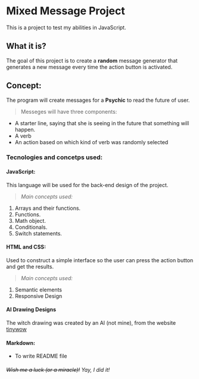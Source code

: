 # Mixed Message Project
This is a project to test my abilities in JavaScript.

## What it is?

The goal of this project is to create a **random** message generator that generates a new message every time the action button is activated.

## Concept:
The program will create messages for a **Psychic** to read the future of user.
>Messeges will have three components:
- A starter line, saying that she is seeing in the future that something will happen.
- A verb
- An action based on which kind of verb was randomly selected


### Tecnologies and concetps used:

#### **JavaScript:**
This language will be used for the back-end design of the project.
>*Main concepts used:*
1. Arrays and their functions.
2. Functions.
3. Math object.
4. Conditionals.
5. Switch statements.

#### **HTML and CSS:**

Used to construct a simple interface so the user can press the action button and get the results.
>*Main concepts used:*
1. Semantic elements
2. Responsive Design

#### **AI Drawing Designs**
The witch drawing was created by an AI (not mine), from the website [tinywow](https://tinywow.com/image/ai-art-generator)


#### **Markdown:**
- To write README file



###### ~~*Wish me a luck (or a miracle)!*~~ Yay, I did it!

